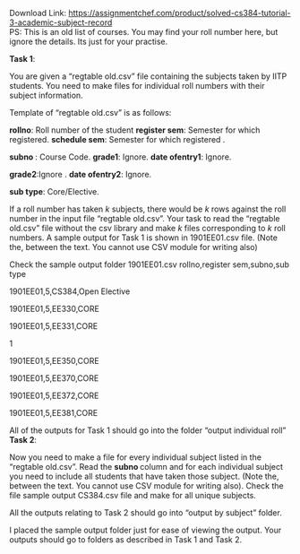 Download Link: https://assignmentchef.com/product/solved-cs384-tutorial-3-academic-subject-record
<br>
PS: This is an old list of courses. You may find your roll number here, but ignore the details. Its just for your practise.

<strong>Task 1</strong>:

You are given a “regtable old.csv” file containing the subjects taken by IITP students. You need to make files for individual roll numbers with their subject information.

Template of “regtable old.csv” is as follows:

<strong>rollno</strong>: Roll number of the student <strong>register sem</strong>: Semester for which registered. <strong>schedule sem</strong>: Semester for which registered .

<strong>subno </strong>: Course Code. <strong>grade1</strong>: Ignore. <strong>date ofentry1</strong>: Ignore.

<strong>grade2</strong>:Ignore . <strong>date ofentry2</strong>: Ignore.

<strong>sub type</strong>: Core/Elective.

If a roll number has taken <em>k </em>subjects, there would be <em>k </em>rows against the roll number in the input file “regtable old.csv”. Your task to read the “regtable old.csv” file without the csv library and make <em>k </em>files corresponding to <em>k </em>roll numbers. A sample output for Task 1 is shown in 1901EE01.csv file. (Note the, between the text. You cannot use CSV module for writing also)

Check the sample output folder 1901EE01.csv rollno,register sem,subno,sub type

1901EE01,5,CS384,Open Elective

1901EE01,5,EE330,CORE

1901EE01,5,EE331,CORE

1

1901EE01,5,EE350,CORE

1901EE01,5,EE370,CORE

1901EE01,5,EE372,CORE

1901EE01,5,EE381,CORE

All of the outputs for Task 1 should go into the folder “output individual roll” <strong>Task 2</strong>:

Now you need to make a file for every individual subject listed in the “regtable old.csv”. Read the <strong>subno </strong>column and for each individual subject you need to include all students that have taken those subject. (Note the, between the text. You cannot use CSV module for writing also). Check the file sample output CS384.csv file and make for all unique subjects.

All the outputs relating to Task 2 should go into “output by subject” folder.

I placed the sample output folder just for ease of viewing the output. Your outputs should go to folders as described in Task 1 and Task 2.